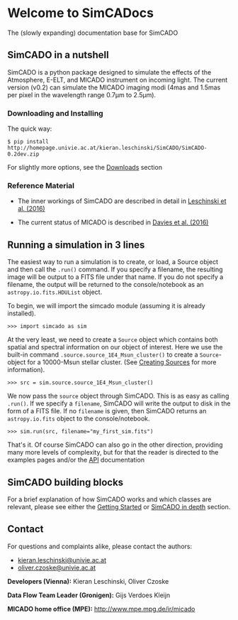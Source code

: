 # Welcome to SimCADocs
The (slowly expanding) documentation base for SimCADO

## SimCADO in a nutshell
SimCADO is a python package designed to simulate the effects of the Atmosphere, E-ELT, and MICADO instrument on incoming light. The current version (v0.2) can simulate the MICADO imaging modi (4mas and 1.5mas per pixel in the wavelength range 0.7µm to 2.5µm).


### Downloading and Installing
The quick way:

    $ pip install http://homepage.univie.ac.at/kieran.leschinski/SimCADO/SimCADO-0.2dev.zip

For slightly more options, see the [Downloads](Download.md) section


### Reference Material
* The inner workings of SimCADO are described in detail in [Leschinski et al. (2016)](https://arxiv.org/pdf/1609.01480v1.pdf)

* The current status of MICADO is described in [Davies et al. (2016)](https://arxiv.org/pdf/1607.01954.pdf)

## Running a simulation in 3 lines

The easiest way to run a simulation is to create, or load, a Source object and then call the `.run()` command. If you specify a filename, the resulting image will be output to a FITS file under that name. If you do not specify a filename, the output will be returned to the console/notebook as an `astropy.io.fits.HDUList` object.

To begin, we will import the simcado module (assuming it is already installed).

    >>> import simcado as sim

At the very least, we need to create a `Source` object which contains both spatial and spectral information on our object of interest. Here we use the built-in command `.source.source_1E4_Msun_cluster()` to create a `Source`-object for a 10000-Msun stellar cluster. (See [Creating Sources](examples/Source.md) for more information).

    >>> src = sim.source.source_1E4_Msun_cluster()

We now pass the `source` object through SimCADO. This is as easy as calling `.run()`. If we specify a `filename`, SimCADO will write the output to disk in the form of a FITS file. If no `filename` is given, then SimCADO returns an `astropy.io.fits` object to the console/notebook.

    >>> sim.run(src, filename="my_first_sim.fits")

That's it. Of course SimCADO can also go in the other direction, providing many more levels of complexity, but for that the reader is directed to the examples pages and/or the [API](API/_build/index.html) documentation

## SimCADO building blocks
For a brief explanation of how SimCADO works and which classes are relevant, please see either the [Getting Started](GettingStarted.md) or [SimCADO in depth](deep_stuff/SimCADO.md) section.

## Contact

For questions and complaints alike, please contact the authors:

* [kieran.leschinski@univie.ac.at]()
* [oliver.czoske@univie.ac.at]()

**Developers (Vienna):** Kieran Leschinski, Oliver Czoske

**Data Flow Team Leader (Gronigen):** Gijs Verdoes Kleijn

**MICADO home office (MPE):** http://www.mpe.mpg.de/ir/micado
